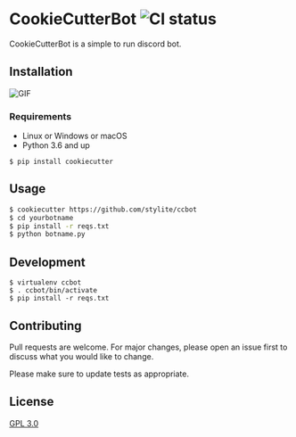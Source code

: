 # CookieCutterBot ![CI status](https://img.shields.io/badge/build-passing-brightgreen.svg?longCache=true&style=for-the-badge)

CookieCutterBot is a simple to run discord bot.

## Installation

![GIF](http://hey-you.lets-go-get.coffee/e624782d4c.gif)

### Requirements
* Linux or Windows or macOS
* Python 3.6 and up

```
$ pip install cookiecutter
```

## Usage

```bash
$ cookiecutter https://github.com/stylite/ccbot
$ cd yourbotname
$ pip install -r reqs.txt
$ python botname.py
```

## Development
```
$ virtualenv ccbot
$ . ccbot/bin/activate
$ pip install -r reqs.txt
```

## Contributing
Pull requests are welcome. For major changes, please open an issue first to discuss what you would like to change.

Please make sure to update tests as appropriate.

## License
[GPL 3.0](https://choosealicense.com/licenses/gpl-3.0/)